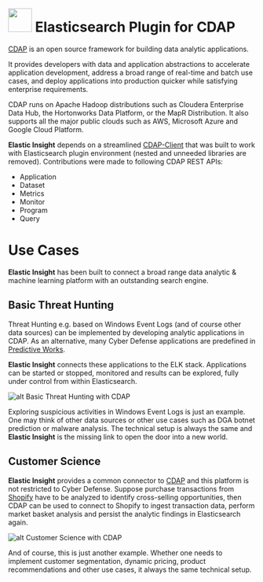 # <img src="https://github.com/skrusche63/elastic-insight/blob/master/images/elastic-insight.svg" align="bottom" height="48px" width="48px"> Elasticsearch Plugin for CDAP

[CDAP](https://cdap.io) is an open source framework for building data analytic applications.

It provides developers with data and application abstractions to accelerate application development, address a broad range of real-time and batch use cases, and deploy applications into production quicker while satisfying enterprise requirements.

CDAP runs on Apache Hadoop distributions such as Cloudera Enterprise Data Hub, the Hortonworks Data Platform, or the MapR Distribution. It also supports all the major public clouds such as AWS, Microsoft Azure and Google Cloud Platform.

**Elastic Insight** depends on a streamlined [CDAP-Client](https://github.com/skrusche63/elastic-client) that was built to work with Elasticsearch plugin environment (nested and unneeded libraries are removed). Contributions were made to following CDAP REST APIs:

* Application
* Dataset
* Metrics
* Monitor
* Program
* Query

# Use Cases

**Elastic Insight** has been built to connect a broad range data analytic & machine learning platform with an outstanding search engine.

## Basic Threat Hunting

Threat Hunting e.g. based on Windows Event Logs (and of course other data sources) can be implemented by developing analytic applications in CDAP. As an alternative, many Cyber Defense applications are predefined in [Predictive Works](https://predictiveworks.eu). 

**Elastic Insight** connects these applications to the ELK stack. Applications can be started or stopped, monitored and results can be explored, fully under control from within Elasticsearch. 

![alt Basic Threat Hunting with CDAP](https://github.com/skrusche63/elastic-insight/blob/master/images/threat-hunting.svg)

Exploring suspicious activities in Windows Event Logs is just an example. One may think of other data sources or other use cases such as DGA botnet prediction or malware analysis. The technical setup is always the same and **Elastic Insight** is the missing link to open the door into a new world.

## Customer Science

**Elastic Insight** provides a common connector to [CDAP](https://cdap.io) and this platform is not restricted to Cyber Defense. Suppose purchase transactions from [Shopify](https://shopify.com) have to be analyzed to identify cross-selling opportunities, then CDAP can be used to connect to Shopify to ingest transaction data, perform market basket analysis and persist the analytic findings in Elasticsearch again.

![alt Customer Science with CDAP](https://github.com/skrusche63/elastic-insight/blob/master/images/customer-science.svg)

And of course, this is just another example. Whether one needs to implement customer segmentation, dynamic pricing, product recommendations and other use cases, it always the same technical setup.  



